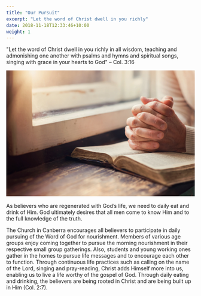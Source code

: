 ```yaml
---
title: "Our Pursuit"
excerpt: "Let the word of Christ dwell in you richly"
date: 2018-11-18T12:33:46+10:00
weight: 1
---
```


"Let the word of Christ dwell in you richly in all wisdom, teaching and admonishing one another with psalms and hymns and spiritual songs, singing with grace in your hearts to God" – Col. 3:16

![Picture of bible study](/images/services/our_pursuit_origin.jpg)

As believers who are regenerated with God’s life, we need to daily eat and drink of Him. God ultimately desires that all men come to know Him and to the full knowledge of the truth.

The Church in Canberra encourages all believers to participate in daily pursuing of the Word of God for nourishment. Members of various age groups enjoy coming together to pursue the morning nourishment in their respective small group gatherings. Also, students and young working ones gather in the homes to pursue life messages and to encourage each other to function. Through continuous life practices such as calling on the name of the Lord, singing and pray-reading, Christ adds Himself more into us, enabling us to live a life worthy of the gospel of God. Through daily eating and drinking, the believers are being rooted in Christ and are being built up in Him (Col. 2:7).
